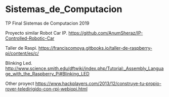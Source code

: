 # Sistemas_de_Computacion
TP Final Sistemas de Computacion 2019

Proyecto similar Robot Car IP.
https://github.com/AnumSheraz/IP-Controlled-Robotic-Car

Taller de Raspi.
https://franciscomoya.gitbooks.io/taller-de-raspberry-pi/content/es/c/

Blinking Led.
http://www.science.smith.edu/dftwiki/index.php/Tutorial:_Assembly_Language_with_the_Raspberry_Pi#Blinking_LED

Other proyect
https://www.hackplayers.com/2013/12/construye-tu-propio-rover-teledirigido-con-rpi-webiopi.html
